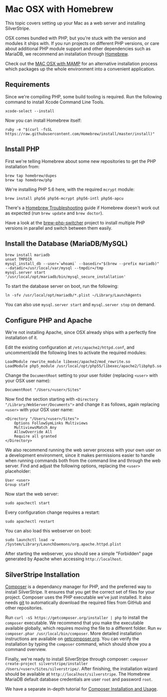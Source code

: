 # Mac OSX with Homebrew

This topic covers setting up your Mac as a web server and installing SilverStripe.

OSX comes bundled with PHP, but you're stuck with the version and modules it ships with.
If you run projects on different PHP versions, or care about additional PHP module support
and other dependencies such as MariaDB, we recommend an installation through [Homebrew](http://brew.sh/).

Check out the [MAC OSX with MAMP](/getting_started/installation/mac_osx) for an alternative installation process
which packages up the whole environment into a convenient application.

## Requirements

Since we're compiling PHP, some build tooling is required.
Run the following command to install Xcode Command Line Tools.

	xcode-select --install

Now you can install Homebrew itself:

	ruby -e "$(curl -fsSL https://raw.githubusercontent.com/Homebrew/install/master/install)"

## Install PHP

First we're telling Homebrew about some new repositories to get the PHP installation from:

	brew tap homebrew/dupes
	brew tap homebrew/php

We're installing PHP 5.6 here, with the required `mcrypt` module:

	brew install php56 php56-mcrypt php56-intl php56-apcu

There's a [Homebrew Troubleshooting](https://github.com/Homebrew/homebrew/blob/master/share/doc/homebrew/Troubleshooting.md) guide if Homebrew doesn't work out as expected (run `brew update` and `brew doctor`).

Have a look at the [brew-php-switcher](https://github.com/philcook/brew-php-switcher)
project to install multiple PHP versions in parallel and switch between them easily.

## Install the Database (MariaDB/MySQL)

	brew install mariadb
	unset TMPDIR
	mysql_install_db --user=`whoami` --basedir="$(brew --prefix mariadb)" --datadir=/usr/local/var/mysql --tmpdir=/tmp
	mysql.server start
	'/usr/local/opt/mariadb/bin/mysql_secure_installation'

To start the database server on boot, run the following:

	ln -sfv /usr/local/opt/mariadb/*.plist ~/Library/LaunchAgents

You can also use `mysql.server start` and `mysql.server stop` on demand.

## Configure PHP and Apache

We're not installing Apache, since OSX already ships with a perfectly fine installation of it.

Edit the existing configuration at `/etc/apache2/httpd.conf`,
and uncomment/add the following lines to activate the required modules:

	LoadModule rewrite_module libexec/apache2/mod_rewrite.so
	LoadModule php5_module /usr/local/opt/php55/libexec/apache2/libphp5.so

Change the `DocumentRoot` setting to your user folder (replacing `<user>` with your OSX user name):

	DocumentRoot "/Users/<user>/Sites"

Now find the section starting with `<Directory "/Library/WebServer/Documents">` and change it as follows,
again replacing `<user>` with your OSX user name:

	<Directory "/Users/<user>/Sites">
	    Options FollowSymLinks Multiviews
	    MultiviewsMatch Any
	    AllowOverride All
	    Require all granted
	</Directory>

We also recommend running the web server process with your own user on a development environment,
since it makes permissions easier to handle when running commands both 
from the command line and through the web server. Find and adjust the following options,
replacing the `<user>` placeholder:

	User <user>
	Group staff

Now start the web server:

	sudo apachectl start

Every configuration change requires a restart:

	sudo apachectl restart

You can also load this webserver on boot:

	sudo launchctl load -w /System/Library/LaunchDaemons/org.apache.httpd.plist

After starting the webserver, you should see a simple "Forbidden" page generated by Apache
when accessing `http://localhost`.

## SilverStripe Installation

[Composer](http://getcomposer.org) is a dependancy manager for PHP, and the preferred way to
install SilverStripe. It ensures that you get the correct set of files for your project.
Composer uses the PHP executable we've just installed. It also needs [git](http://git-scm.com)
to automatically download the required files from GitHub and other repositories.

Run `curl -sS https://getcomposer.org/installer | php` to install the `composer` executable.
We recommend that you make the executable available globally,
which requires moving the file to a different folder. Run `mv composer.phar /usr/local/bin/composer`.
More detailed installation instructions are available on [getcomposer.org](https://getcomposer.org/doc/00-intro.md#installation-linux-unix-osx).
You can verify the installation by typing the `composer` command, which should show you a command overview.

Finally, we're ready to install SilverStripe through composer:
`composer create-project silverstripe/installer /Users/<user>/Sites/silverstripe/`.
After finishing, the installation wizard should be available at `http://localhost/silverstripe`.
The Homebrew MariaDB default database credentials are user `root` and password `root`.

We have a separate in-depth tutorial for [Composer Installation and Usage](/getting_started/composer).
